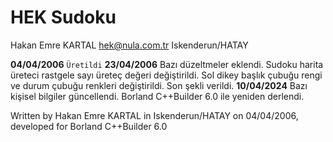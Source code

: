 # HEK Sudoku

  Hakan Emre KARTAL
  hek@nula.com.tr
  Iskenderun/HATAY
  
  **04/04/2006**
     `Üretildi`
  **23/04/2006**
     Bazı düzeltmeler eklendi.
     Sudoku harita üreteci rastgele sayı üreteç değeri değiştirildi.
     Sol dikey başlık çubuğu rengi ve durum çubuğu renkleri değiştirildi.
     Son şekli verildi.
  **10/04/2024**
     Bazı kişisel bilgiler güncellendi.
     Borland C++Builder 6.0 ile yeniden derlendi.
  
  Written by Hakan Emre KARTAL in Iskenderun/HATAY on 04/04/2006,
  developed for Borland C++Builder 6.0
